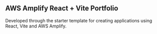 ## AWS Amplify React + Vite Portfolio

Developed through the starter template for creating applications using React, Vite and AWS Amplify.
